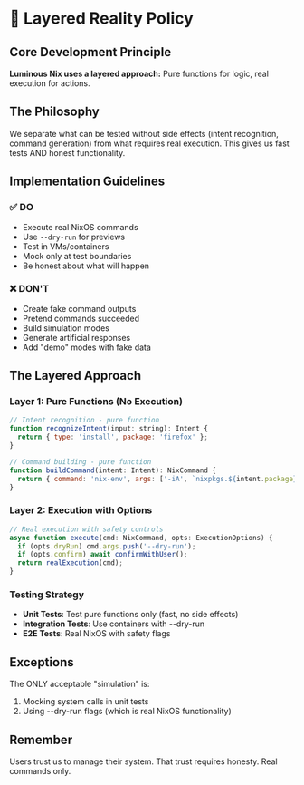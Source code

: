# 🎯 Layered Reality Policy

## Core Development Principle

**Luminous Nix uses a layered approach:** Pure functions for logic, real execution for actions.

## The Philosophy

We separate what can be tested without side effects (intent recognition, command generation) from what requires real execution. This gives us fast tests AND honest functionality.

## Implementation Guidelines

### ✅ DO
- Execute real NixOS commands
- Use `--dry-run` for previews
- Test in VMs/containers
- Mock only at test boundaries
- Be honest about what will happen

### ❌ DON'T
- Create fake command outputs
- Pretend commands succeeded
- Build simulation modes
- Generate artificial responses
- Add "demo" modes with fake data

## The Layered Approach

### Layer 1: Pure Functions (No Execution)
```javascript
// Intent recognition - pure function
function recognizeIntent(input: string): Intent {
  return { type: 'install', package: 'firefox' };
}

// Command building - pure function
function buildCommand(intent: Intent): NixCommand {
  return { command: 'nix-env', args: ['-iA', `nixpkgs.${intent.package}`] };
}
```

### Layer 2: Execution with Options
```javascript
// Real execution with safety controls
async function execute(cmd: NixCommand, opts: ExecutionOptions) {
  if (opts.dryRun) cmd.args.push('--dry-run');
  if (opts.confirm) await confirmWithUser();
  return realExecution(cmd);
}
```

### Testing Strategy
- **Unit Tests**: Test pure functions only (fast, no side effects)
- **Integration Tests**: Use containers with --dry-run
- **E2E Tests**: Real NixOS with safety flags

## Exceptions

The ONLY acceptable "simulation" is:
1. Mocking system calls in unit tests
2. Using --dry-run flags (which is real NixOS functionality)

## Remember

Users trust us to manage their system. That trust requires honesty. Real commands only.

